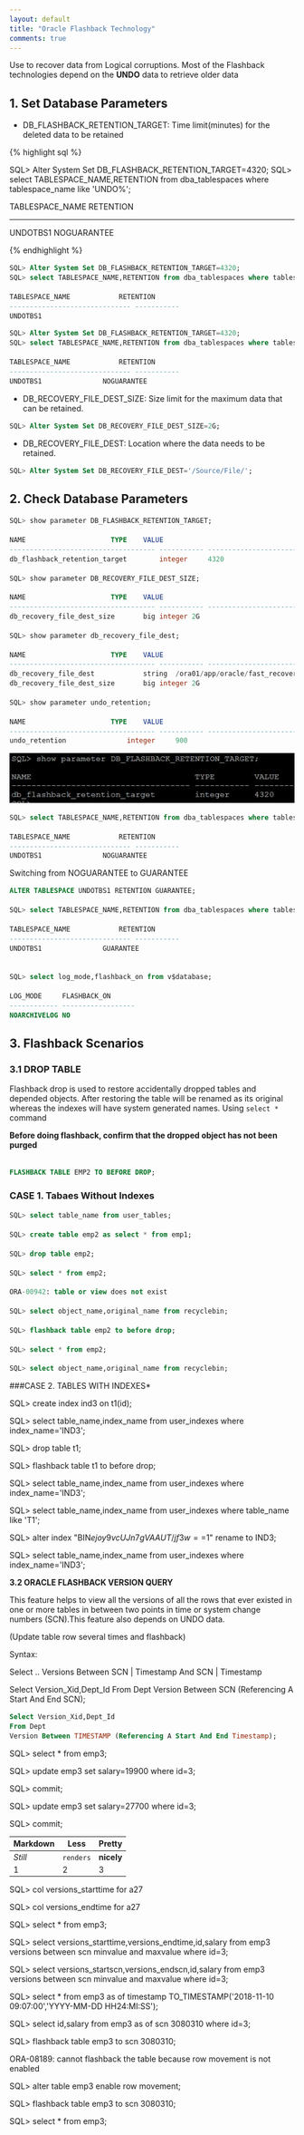 ```yaml
---
layout: default
title: "Oracle Flashback Technology"
comments: true
---
```


Use to recover data from Logical corruptions. Most of the Flashback technologies depend on the **UNDO** data to retrieve older data

## 1. Set Database Parameters 

- DB_FLASHBACK_RETENTION_TARGET: Time limit(minutes) for the deleted data to be retained

{% highlight sql %}  

SQL> Alter System Set DB_FLASHBACK_RETENTION_TARGET=4320;
SQL> select TABLESPACE_NAME,RETENTION from dba_tablespaces where tablespace_name like 'UNDO%';

TABLESPACE_NAME 	       RETENTION
------------------------------ -----------
UNDOTBS1		       NOGUARANTEE
 
 {% endhighlight %}
 
 ```sql
 SQL> Alter System Set DB_FLASHBACK_RETENTION_TARGET=4320;
SQL> select TABLESPACE_NAME,RETENTION from dba_tablespaces where tablespace_name like 'UNDO%';

TABLESPACE_NAME 	       RETENTION
------------------------------ -----------
UNDOTBS1	
```
 
 ```SQL
 SQL> Alter System Set DB_FLASHBACK_RETENTION_TARGET=4320;
SQL> select TABLESPACE_NAME,RETENTION from dba_tablespaces where tablespace_name like 'UNDO%';

TABLESPACE_NAME 	       RETENTION
------------------------------ -----------
UNDOTBS1		       NOGUARANTEE
```


- DB_RECOVERY_FILE_DEST_SIZE: Size limit for the maximum data that can be retained.
   
```SQL
SQL> Alter System Set DB_RECOVERY_FILE_DEST_SIZE=2G;
```

- DB_RECOVERY_FILE_DEST: Location where the data needs to be retained.
    
```SQL
SQL> Alter System Set DB_RECOVERY_FILE_DEST='/Source/File/';
```

## 2. Check Database Parameters

```SQL
SQL> show parameter DB_FLASHBACK_RETENTION_TARGET;

NAME				     TYPE	 VALUE
------------------------------------ ----------- ------------------------------
db_flashback_retention_target	     integer	 4320

SQL> show parameter DB_RECOVERY_FILE_DEST_SIZE;

NAME				     TYPE	 VALUE
------------------------------------ ----------- ------------------------------
db_recovery_file_dest_size	     big integer 2G

SQL> show parameter db_recovery_file_dest;

NAME				     TYPE	 VALUE
------------------------------------ ----------- ------------------------------
db_recovery_file_dest		     string	 /ora01/app/oracle/fast_recovery_area
db_recovery_file_dest_size	     big integer 2G

SQL> show parameter undo_retention;

NAME				     TYPE	 VALUE
------------------------------------ ----------- ------------------------------
undo_retention			     integer	 900
```

<img src="../img/11.JPG" alt="hi" class="inline"/>

```SQL
SQL> select TABLESPACE_NAME,RETENTION from dba_tablespaces where tablespace_name like 'UNDO%';

TABLESPACE_NAME 	       RETENTION
------------------------------ -----------
UNDOTBS1		       NOGUARANTEE

```
Switching from  NOGUARANTEE to GUARANTEE

```SQL
ALTER TABLESPACE UNDOTBS1 RETENTION GUARANTEE;

SQL> select TABLESPACE_NAME,RETENTION from dba_tablespaces where tablespace_name like 'UNDO%';

TABLESPACE_NAME 	       RETENTION
------------------------------ -----------
UNDOTBS1		       GUARANTEE


SQL> select log_mode,flashback_on from v$database;

LOG_MODE     FLASHBACK_ON
------------ ------------------
NOARCHIVELOG NO

```

## 3. Flashback Scenarios

### 3.1 DROP TABLE

Flashback drop is used to restore accidentally dropped tables and depended objects. After restoring the table will be renamed as its original whereas the indexes will have system generated names. Using `select * ` command

**Before doing flashback, confirm that the dropped object has not been purged**

```SQL

FLASHBACK TABLE EMP2 TO BEFORE DROP;
```
### CASE 1. Tabaes Without Indexes

```SQL
SQL> select table_name from user_tables;

SQL> create table emp2 as select * from emp1;

SQL> drop table emp2;

SQL> select * from emp2;

ORA-00942: table or view does not exist

SQL> select object_name,original_name from recyclebin;

SQL> flashback table emp2 to before drop;

SQL> select * from emp2;

SQL> select object_name,original_name from recyclebin;

```
###CASE 2. TABLES WITH INDEXES*

SQL> create index ind3 on t1(id);

SQL>  select table_name,index_name from user_indexes where index_name='IND3';

SQL> drop table t1;

SQL> flashback table t1 to before drop;

SQL> select table_name,index_name from user_indexes where index_name='IND3';

SQL> select table_name,index_name from user_indexes where table_name like 'T1';

SQL> alter index "BIN$ejoy9vcUJn7gVAAUT/jf3w==$1" rename to IND3;

SQL> select table_name,index_name from user_indexes where index_name='IND3';

**3.2 ORACLE FLASHBACK VERSION QUERY**

This feature helps to view all the versions of all the rows that ever existed in one or more tables in between two points in time or system change numbers (SCN).This feature also depends on UNDO data.

(Update table row several times and flashback)

Syntax:

Select .. Versions Between SCN | Timestamp And SCN | Timestamp

Select Version_Xid,Dept_Id
From Dept
Version Between SCN (Referencing A Start And End SCN);
```SQL
Select Version_Xid,Dept_Id
From Dept
Version Between TIMESTAMP (Referencing A Start And End Timestamp);
```

SQL> select * from emp3;

SQL> update emp3 set salary=19900 where id=3;

SQL> commit;

SQL> update emp3 set salary=27700 where id=3;

SQL> commit;


Markdown | Less | Pretty
--- | --- | ---
*Still* | `renders` | **nicely**
1 | 2 | 3


SQL> col versions_starttime for a27

SQL> col versions_endtime for a27

SQL> select * from emp3;

SQL> select versions_starttime,versions_endtime,id,salary from emp3 versions between scn minvalue and maxvalue where id=3;

SQL> select versions_startscn,versions_endscn,id,salary from emp3 versions between scn minvalue and maxvalue where id=3;

SQL> select * from emp3 as of timestamp TO_TIMESTAMP('2018-11-10 09:07:00','YYYY-MM-DD HH24:MI:SS');

SQL> select id,salary from emp3 as of scn 3080310 where id=3;

SQL> flashback table emp3 to scn 3080310;

ORA-08189: cannot flashback the table because row movement is not enabled

SQL> alter table emp3 enable row movement;

SQL> flashback table emp3 to scn 3080310;

SQL> select * from emp3;











